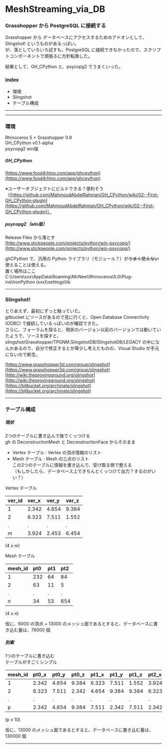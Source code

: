 # MeshStreaming_via_DB  


### Grasshopper から PostgreSQL に接続する  

Grasshopper から データベースにアクセスするためのアドオンとして、 Slingshot! というものがあるっぽい。  
が、落としていろいろ試すも、PostgreSQL に接続できなかったので、スクリプトコンポーネントで頑張るに方針転換した。

結果として、GH_CPython と、psycopg2 でうまくいった。  


### index  
- 環境  
- Slingshot  
- テーブル構成  


---  

---  


### 環境  

Rhinoceros 5 + Grasshopper 0.9  
GH_CPython v0.1-alpha  
psycopg2 win版  

##### GH_CPython  
[https://www.food4rhino.com/app/ghcpython](https://www.food4rhino.com/app/ghcpython)  

※ユーザーオブジェクトにビルドできる？便利そう  
（[https://github.com/MahmoudAbdelRahman/GH_CPython/wiki/02--First-GH_CPython-plugin](https://github.com/MahmoudAbdelRahman/GH_CPython/wiki/02--First-GH_CPython-plugin)）


##### psycopg2（win版）  
Release Files から落とす  
[http://www.stickpeople.com/projects/python/win-psycopg/](http://www.stickpeople.com/projects/python/win-psycopg/)  

ghCPython で、汎用の Python ライブラリ（モジュール？）が~~うまく使えない~~使えることは使える。  
置く場所はここ  
C:\Users\xxx\AppData\Roaming\McNeel\Rhinoceros\5.0\Plug-ins\IronPython (xxx)\settings\lib  



---  


### Slingshot!  

とりあえず、最初にずっと触っていた。  
gitbucket にソースがあるので見に行くと、Open Database Connectivity (ODBC) で接続しているっぽいのが確認できた。  
さらに、フォーラムを探ると、現状のバージョン以前のバージョンでは動いていたようで、ソースを探すと、　slingshot/Grasshopper/TPGNM.SlingshotDB/SlingshotDB/LEGACY の中になんかあるので、自分で修正するとか等少し考えたものの、Visual Studio が手元にないので断念。  

[https://www.grasshopper3d.com/group/slingshot](https://www.grasshopper3d.com/group/slingshot)  
[http://wiki.theprovingground.org/slingshot](http://wiki.theprovingground.org/slingshot)  
[https://bitbucket.org/archinate/slingshot](https://bitbucket.org/archinate/slingshot)


---  


### テーブル構成  

##### 現状  

2つのテーブルに書き込んで後でくっつける  
gh の DeconstructionMesh と DeconstructionFace からそのまま  
- Vertex テーブル : Vertex の頂点情報のリスト  
- Mesh テーブル   : Mesh の三点のリスト  
この2つのテーブルに情報を書き込んで、受け取る側で整える  
（もしかしたら、データベース上できちんとくっつけて出力？するのがいい？）  

Vertex テーブル  

|ver_id|ver_x|ver_y|ver_z|  
|:---|:---|:---|:---|  
|1|2.342|4.654|9.384|  
|2|6.323|7.511|1.552|  
|.|.|.|.|  
|m|3.924|2.453|6.454|  

(4 x m)  

Mesh テーブル  

|mesh_id|pt0|pt1|pt2|  
|:---|:---|:---|:---|  
|1|232|64|84|  
|2|63|11|5|  
|.|.|.|.|  
|n|34|53|654|  

(4 x n)  

仮に、6000 の頂点 + 13000 のメッシュ面であるとすると、データベースに書き込む量は、76000 個  



##### 別案  

1つのテーブルに書き込む  
テーブルがすごくシンプル  

|mesh_id|pt0_x|pt0_y|pt0_z|pt1_x|pt1_y|pt1_z|pt2_x|pt2_y|pt2_z|  
|:---|:---|:---|:---|:---|:---|:---|:---|:---|:---|  
|1|2.342|4.654|9.384|6.323|7.511|1.552|3.924|2.453|6.454|  
|2|6.323|7.511|2.342|4.654|9.384|9.384|6.323|7.511|9.384|  
|.|.|.|.|.|.|.|.|.|.|
|p|2.342|4.654|9.384|7.511|2.342|7.511|2.342|7.511|2.342|  

(p x 10)  

仮に、13000 のメッシュ面であるとすると、データベースに書き込む量は、130000 個  


---  
